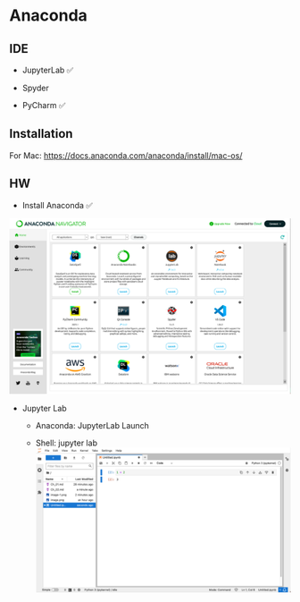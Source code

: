 # Anaconda

## IDE

- JupyterLab ✅

- Spyder

- PyCharm ✅

## Installation

For Mac:
https://docs.anaconda.com/anaconda/install/mac-os/

## HW

- Install Anaconda ✅

![Alt text](image-1.png)

- Jupyter Lab

  - Anaconda: JupyterLab Launch

  - Shell: jupyter lab
    ![Alt text](image-2.png)
